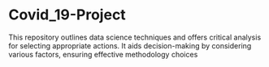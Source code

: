 # Covid_19-Project
 This repository outlines data science techniques and offers critical analysis for selecting appropriate actions. It aids decision-making by considering various factors, ensuring effective methodology choices
